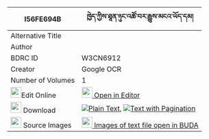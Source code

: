 |I56FE694B|ཁྱེད་ཀྱིས་ཐཱན་ཉུང་འཚོ་བར་རྒྱུས་མངའ་ཡོད་དམ། 
| --- | --- 
|Alternative Title |
|Author | 
|BDRC ID | W3CN6912
|Creator | Google OCR
|Number of Volumes| 1
|<img width="25" src="https://img.icons8.com/color/25/000000/edit-property.png">Edit Online| [<img width="25" src="https://avatars.githubusercontent.com/u/45091458?s=200&v=4"> Open in Editor](http://editor.openpecha.org/I56FE694B)
|<img width="25" src="https://img.icons8.com/fluent/48/000000/download-2.png"/>  Download | [![](https://img.icons8.com/color/20/000000/txt.png)Plain Text](https://github.com/Openpecha/I56FE694B/releases/download/v2/khye_kyi_ten_nyung_tsowa_ra_gy_plain_I56FE694B.zip), [![](https://img.icons8.com/color/20/000000/txt.png)Text with Pagination](https://github.com/Openpecha/I56FE694B/releases/download/v2/khye_kyi_ten_nyung_tsowa_ra_gy_pages_I56FE694B.zip)
|<img width="25" src="https://img.icons8.com/plasticine/100/000000/pictures-folder.png"/>  Source Images | [<img width="25" src="https://library.bdrc.io/icons/BUDA-small.svg"> Images of text file open in BUDA](https://library.bdrc.io/show/bdr:W3CN6912)